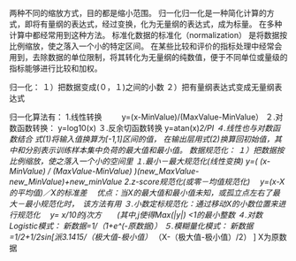 两种不同的缩放方式，目的都是缩小范围。
归一化归一化是一种简化计算的方式，即将有量纲的表达式，经过变换，化为无量纲的表达式，成为标量。 
在多种计算中都经常用到这种方法。
标准化数据的标准化（normalization）
是将数据按比例缩放，使之落入一个小的特定区间。
在某些比较和评价的指标处理中经常会用到，去除数据的单位限制，将其转化为无量纲的纯数值，便于不同单位或量级的指标能够进行比较和加权。

归一化：
１）把数据变成(０，１)之间的小数
２）把有量纲表达式变成无量纲表达式

归一化算法有：
1.线性转换
　　    y=(x-MinValue)/(MaxValue-MinValue）
２.对数函数转换：
     y=log10(x)
３.反余切函数转换
     y=atan(x)*2/PI
４.线性也与对数函数结合
     式(1)将输入值换算为[-1,1]区间的值，
     在输出层用式(2)换算回初始值，其中和分别表示训练样本集中负荷的最大值和最小值。
数据规范化：
１）把数据按比例缩放，使之落入一个小的空间里
１.最小－最大规范化(线性变换)
     y=( (x-MinValue) / (MaxValue-MinValue) )(new_MaxValue-new_MinValue)+new_minValue
2.z-score规范化(或零－均值规范化)
　y=(x-X的平均值)／X的标准差
　优点：当X的最大值和最小值未知，或孤立点左右了最大－最小规范化时，　该方法有用
３.小数定标规范化：通过移动X的小数位置来进行规范化
　y= x/10的j次方　　(其中,j使得Max(|y|) <1的最小整数
４.对数Logistic模式：
     新数据=1/（1+e^(-原数据)）
５.模糊量化模式：
新数据=1/2+1/2sin[派3.1415/（极大值-极小值）*
     （X-（极大值-极小值）/2） ]       X为原数据
     
